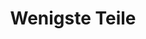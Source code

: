 ---
title: 'Wenigste Teile'
icon: 'icon.png'

content:
    items: 
        - '@page.children': '/tech'
    order:
        by: header.taxonomy.partcount
        dir: asc
    filter:
        published: true
        type: 'tech'
    limit: 12
---
